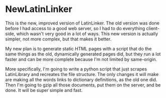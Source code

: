 NewLatinLinker
==================

This is the new, improved version of LatinLinker. The old version was done before I had access to a good web server, so I had to 
do everything client-side, which wasn't very good in a lot of ways. This new version is actually simpler, not more complex, but that makes it better. 

My new plan is to generate static HTML pages with a script that do the same things as the old, dynamically generated pages did, but they run a lot faster
and can be more complete because I'm not limited by same-origin.

More specifically, I'm going to write a python script that just scrapes LatinLibrary and recreates the file structure. The only changes it will make are making all the
words links to dictionary definitions, as the old one did. Then I'm going to gzip all those documents, put them on the server, and be done. It will be super simple and fast. 
